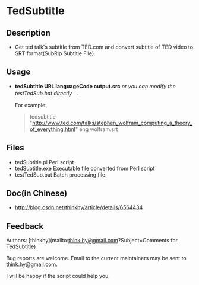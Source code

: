 TedSubtitle
====================

Description
--------------
  * Get ted talk's subtitle from TED.com and convert subtitle of TED video to SRT format(SubRip Subtitle File). 

Usage
--------
 * **tedSubtitle URL languageCode output.src** *or you can modify the testTedSub.bat directly*　.

   For example:

    >  tedsubtitle "http://www.ted.com/talks/stephen_wolfram_computing_a_theory_of_everything.html"  eng wolfram.srt 

Files
--------
  * tedSubtitle.pl   Perl script   
  * tedSubtitle.exe  Executable file converted from Perl script
  * testTedSub.bat   Batch processing file.

Doc(in Chinese)
-----------------
  * http://blog.csdn.net/thinkhy/article/details/6564434   


Feedback
-------------

Authors: [thinkhy](mailto:think.hy@gmail.com?Subject=Comments for TedSubtitle)

Bug reports are welcome. Email to the current maintainers may be sent to <think.hy@gmail.com>.

I will be happy if the script could help you. 
